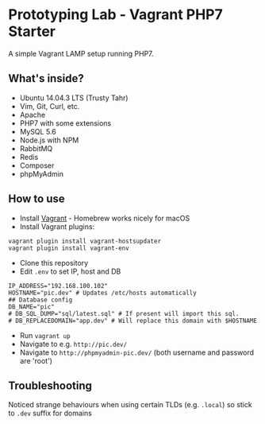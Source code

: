 # Prototyping Lab - Vagrant PHP7 Starter

A simple Vagrant LAMP setup running PHP7.

## What's inside?

- Ubuntu 14.04.3 LTS (Trusty Tahr)
- Vim, Git, Curl, etc.
- Apache
- PHP7 with some extensions
- MySQL 5.6
- Node.js with NPM
- RabbitMQ
- Redis
- Composer
- phpMyAdmin

## How to use

- Install [Vagrant](https://www.vagrantup.com/downloads.html) - Homebrew works nicely for macOS
- Install Vagrant plugins:
```
vagrant plugin install vagrant-hostsupdater
vagrant plugin install vagrant-env
```
- Clone this repository
- Edit `.env` to set IP, host and DB
```
IP_ADDRESS="192.168.100.102"
HOSTNAME="pic.dev" # Updates /etc/hosts automatically
## Database config
DB_NAME="pic"
# DB_SQL_DUMP="sql/latest.sql" # If present will import this sql.
# DB_REPLACEDOMAIN="app.dev" # Will replace this domain with $HOSTNAME
```

- Run ``vagrant up``
- Navigate to e.g. ``http://pic.dev/``
- Navigate to ``http://phpmyadmin-pic.dev/`` (both username and password are 'root')

## Troubleshooting
Noticed strange behaviours when using certain TLDs (e.g. `.local`) so stick to `.dev` suffix for domains
